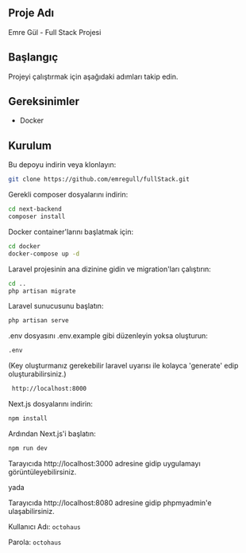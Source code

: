 ## Proje Adı

Emre Gül - Full Stack Projesi

## Başlangıç

Projeyi çalıştırmak için aşağıdaki adımları takip edin.

## Gereksinimler

- Docker

## Kurulum

Bu depoyu indirin veya klonlayın:

```bash
git clone https://github.com/emregull/fullStack.git
```

Gerekli composer dosyalarını indirin:

```bash
cd next-backend
composer install
```

Docker container'larını başlatmak için:

```bash
cd docker
docker-compose up -d
```

Laravel projesinin ana dizinine gidin ve migration'ları çalıştırın:

```bash
cd ..
php artisan migrate
```

Laravel sunucusunu başlatın:

```bash
php artisan serve
```

.env dosyasını .env.example gibi düzenleyin yoksa oluşturun:

```bash
.env
```

(Key oluşturmanız gerekebilir laravel uyarısı ile kolayca 'generate' edip oluşturabilirsiniz.)

```bash
 http://localhost:8000
```

Next.js dosyalarını indirin:

```bash
npm install
```

Ardından Next.js'i başlatın:

```bash
npm run dev
```

Tarayıcıda http://localhost:3000 adresine gidip uygulamayı görüntüleyebilirsiniz.

yada

Tarayıcıda http://localhost:8080 adresine gidip phpmyadmin'e ulaşabilirsiniz.

Kullanıcı Adı: `octohaus`

Parola: `octohaus`
